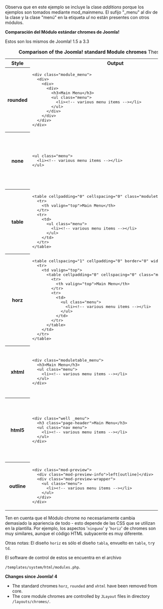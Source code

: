 <!-- Filename: Standard_Module_Chromes / Display title: Módulo estándar Chromes -->

Observa que en este ejemplo se incluye la clase *additions* porque los
ejemplos son tomados mediante mod_mainmenu. El sufijo "\_menu" al div de
la clase y la clase "menú" en la etiqueta *ul* no están presentes con
otros módulos.

**Comparación del Módulo estándar chromes de Joomla!**

Estos son los mismos de Joomla! 1.5 a 3.3

<table style="width:100%" class="wikitable">
<caption><b>Comparison of the Joomla! standard Module chromes</b>
These are the same from Joomla! 1.5 through 3.x
</caption>
<tbody><tr>
<th width="100">Style
</th>
<th>Output
</th>
<th width="210">Appearance
</th></tr>
<tr>
<th>rounded<br>
</th>
<td><div class="mw-highlight mw-highlight-lang-html mw-content-ltr" dir="ltr"><pre>&lt;div class="module_menu"&gt;
  &lt;div&gt;
    &lt;div&gt;
      &lt;div&gt;
        &lt;h3&gt;Main Menu&lt;/h3&gt;
        &lt;ul class="menu"&gt;
          &lt;li&gt;&lt;!-- various menu items --&gt;&lt;/li&gt;
        &lt;/ul&gt;
      &lt;/div&gt;
    &lt;/div&gt;
  &lt;/div&gt;
&lt;/div&gt;</pre></div>
</td>
<td><a href="/File:Module_chrome_rounded.png" class="image"><img alt="Module chrome rounded.png" src="/images/8/8d/Module_chrome_rounded.png" decoding="async" data-file-width="204" data-file-height="190" width="204" height="190"></a>
</td></tr>
<tr>
<th>none
</th>
<td><div class="mw-highlight mw-highlight-lang-html mw-content-ltr" dir="ltr"><pre>&lt;ul class="menu"&gt;
  &lt;li&gt;&lt;!-- various menu items --&gt;&lt;/li&gt;
&lt;/ul&gt;</pre></div>
</td>
<td>
<p><a href="/File:Module_chrome_none.png" class="image"><img alt="Module chrome none.png" src="/images/1/18/Module_chrome_none.png" decoding="async" data-file-width="204" data-file-height="150" width="204" height="150"></a>
</p>
</td></tr>
<tr>
<th>table
</th>
<td><div class="mw-highlight mw-highlight-lang-html mw-content-ltr" dir="ltr"><pre>&lt;table cellpadding="0" cellspacing="0" class="moduletable_menu"&gt;
  &lt;tr&gt;
    &lt;th valign="top"&gt;Main Menu&lt;/th&gt;
  &lt;/tr&gt;
  &lt;tr&gt;
    &lt;td&gt;
      &lt;ul class="menu"&gt;
        &lt;li&gt;&lt;!-- various menu items --&gt;&lt;/li&gt;
      &lt;/ul&gt;
    &lt;/td&gt;
  &lt;/tr&gt;
&lt;/table&gt;</pre></div>
</td>
<td><a href="/File:Module_chrome_table.png" class="image"><img alt="Module chrome table.png" src="/images/9/9d/Module_chrome_table.png" decoding="async" data-file-width="204" data-file-height="160" width="204" height="160"></a>
</td></tr>
<tr>
<th>horz
</th>
<td><div class="mw-highlight mw-highlight-lang-html mw-content-ltr" dir="ltr"><pre>&lt;table cellspacing="1" cellpadding="0" border="0" width="100%"&gt;
  &lt;tr&gt;
    &lt;td valign="top"&gt;
      &lt;table cellpadding="0" cellspacing="0" class="moduletable_menu"&gt;
        &lt;tr&gt;
          &lt;th valign="top"&gt;Main Menu&lt;/th&gt;
        &lt;/tr&gt;
        &lt;tr&gt;
          &lt;td&gt;
            &lt;ul class="menu"&gt;
              &lt;li&gt;&lt;!-- various menu items --&gt;&lt;/li&gt;
            &lt;/ul&gt;
          &lt;/td&gt;
        &lt;/tr&gt;
      &lt;/table&gt;
    &lt;/td&gt;
  &lt;/tr&gt;
&lt;/table&gt;</pre></div>
</td>
<td><a href="/File:Module_chrome_horz.png" class="image"><img alt="Module chrome horz.png" src="/images/2/24/Module_chrome_horz.png" decoding="async" data-file-width="204" data-file-height="170" width="204" height="170"></a>
</td></tr>
<tr>
<th>xhtml
</th>
<td><div class="mw-highlight mw-highlight-lang-html mw-content-ltr" dir="ltr"><pre>&lt;div class="moduletable_menu"&gt;
  &lt;h3&gt;Main Menu&lt;/h3&gt;
  &lt;ul class="menu"&gt;
    &lt;li&gt;&lt;!-- various menu items --&gt;&lt;/li&gt;
  &lt;/ul&gt;
&lt;/div&gt;</pre></div>
</td>
<td><a href="/File:Module_chrome_xhtml.png" class="image"><img alt="Module chrome xhtml.png" src="/images/8/83/Module_chrome_xhtml.png" decoding="async" data-file-width="206" data-file-height="165" width="206" height="165"></a>
</td></tr>
<tr>
<th>html5
</th>
<td>
<div class="mw-highlight mw-highlight-lang-html mw-content-ltr" dir="ltr"><pre>&lt;div class="well _menu"&gt;
  &lt;h3 class="page-header"&gt;Main Menu&lt;/h3&gt;
  &lt;ul class="nav menu"&gt;
    &lt;li&gt;&lt;!-- various menu items --&gt;&lt;/li&gt;
  &lt;/ul&gt;
&lt;/div&gt;</pre></div>
</td>
<td><a href="/File:Module_chrome_html5.png" class="image"><img alt="Module chrome html5.png" src="/images/9/9f/Module_chrome_html5.png" decoding="async" data-file-width="227" data-file-height="205" width="227" height="205"></a>
</td></tr>
<tr>
<th>outline
</th>
<td><div class="mw-highlight mw-highlight-lang-html mw-content-ltr" dir="ltr"><pre>&lt;div class="mod-preview"&gt;
  &lt;div class="mod-preview-info"&gt;left[outline]&lt;/div&gt;
  &lt;div class="mod-preview-wrapper"&gt;
    &lt;ul class="menu"&gt;
      &lt;li&gt;&lt;!-- various menu items --&gt;&lt;/li&gt;
    &lt;/ul&gt;
  &lt;/div&gt;
&lt;/div&gt;</pre></div>
</td>
<td><a href="/File:Module_chrome_outline.png" class="image"><img alt="Module chrome outline.png" src="/images/1/12/Module_chrome_outline.png" decoding="async" data-file-width="198" data-file-height="151" width="198" height="151"></a>
</td></tr>
</tbody></table>

Ten en cuenta que el Módulo chrome no necesariamente cambia demasiado la
apariencia de todo - esto depende de las CSS que se utilizan en la
plantilla. Por ejemplo, los aspectos '`ninguno`' y '`horiz`' de chromes
son muy similares, aunque el código HTML subyacente es muy diferente.

Otras notas: El diseño `horiz` es sólo el diseño `tabla`, envuelto en
`table`, `tr`y `td`.

El software de control de estos se encuentra en el archivo

`/templates/system/html/modules.php`.

**Changes since Joomla! 4**

- The standard chromes `horz`, `rounded` and `xhtml` have been removed
  from core.
- The core module chromes are controlled by `JLayout` files in directory
  `/layouts/chromes/`.
